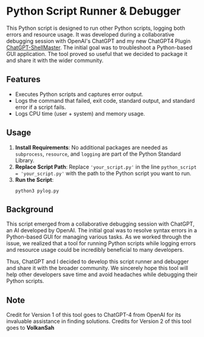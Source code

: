 # Python Script Runner & Debugger

This Python script is designed to run other Python scripts, logging both errors and resource usage. It was developed during a collaborative debugging session with OpenAI's ChatGPT and my new ChatGPT4 Plugin [ChatGPT-ShellMaster](https://github.com/VolkanSah/ChatGPT-ShellMaster). The initial goal was to troubleshoot a Python-based GUI application. The tool proved so useful that we decided to package it and share it with the wider community.

## Features
- Executes Python scripts and captures error output.
- Logs the command that failed, exit code, standard output, and standard error if a script fails.
- Logs CPU time (user + system) and memory usage.

## Usage
1. **Install Requirements**: No additional packages are needed as `subprocess`, `resource`, and `logging` are part of the Python Standard Library.
2. **Replace Script Path**: Replace `'your_script.py'` in the line `python_script = 'your_script.py'` with the path to the Python script you want to run.
3. **Run the Script**:
    ```shell
    python3 pylog.py
    ```

## Background
This script emerged from a collaborative debugging session with ChatGPT, an AI developed by OpenAI. The initial goal was to resolve syntax errors in a Python-based GUI for managing various tasks. As we worked through the issue, we realized that a tool for running Python scripts while logging errors and resource usage could be incredibly beneficial to many developers.

Thus, ChatGPT and I decided to develop this script runner and debugger and share it with the broader community. We sincerely hope this tool will help other developers save time and avoid headaches while debugging their Python scripts.

## Note
Credit for Version 1 of this tool goes to ChatGPT-4 from OpenAI for its invaluable assistance in finding solutions.
Credits for Version 2 of this tool goes to **VolkanSah**
